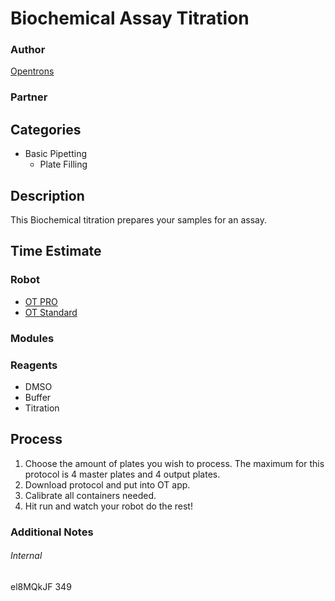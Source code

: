 # Biochemical Assay Titration

### Author
[Opentrons](https://opentrons.com/)

### Partner

## Categories
* Basic Pipetting
	* Plate Filling

## Description
This Biochemical titration prepares your samples for an assay.

## Time Estimate

### Robot
* [OT PRO](https://opentrons.com/ot-one-pro)
* [OT Standard](https://opentrons.com/ot-one-standard)

### Modules

### Reagents
* DMSO
* Buffer
* Titration

## Process
1. Choose the amount of plates you wish to process. The maximum for this
protocol is 4 master plates and 4 output plates.
2. Download protocol and put into OT app.
3. Calibrate all containers needed.
4. Hit run and watch your robot do the rest!

### Additional Notes

###### Internal
el8MQkJF
349
